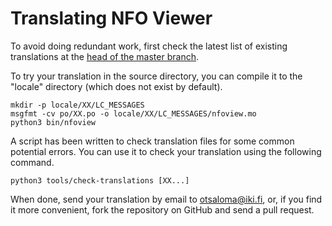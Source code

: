 Translating NFO Viewer
======================

To avoid doing redundant work, first check the latest list of existing
translations at the [head of the master branch][1].

 [1]: http://github.com/otsaloma/nfoview/tree/master/po

To try your translation in the source directory, you can compile it to
the "locale" directory (which does not exist by default).

    mkdir -p locale/XX/LC_MESSAGES
    msgfmt -cv po/XX.po -o locale/XX/LC_MESSAGES/nfoview.mo
    python3 bin/nfoview

A script has been written to check translation files for some common
potential errors. You can use it to check your translation using the
following command.

    python3 tools/check-translations [XX...]

When done, send your translation by email to <otsaloma@iki.fi>, or,
if you find it more convenient, fork the repository on GitHub and send
a pull request.
